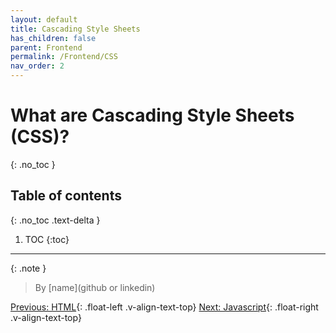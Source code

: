 ```yaml
---
layout: default
title: Cascading Style Sheets
has_children: false
parent: Frontend
permalink: /Frontend/CSS
nav_order: 2
---
```


# What are Cascading Style Sheets (CSS)?
{: .no_toc }

## Table of contents
{: .no_toc .text-delta }

1. TOC
{:toc}

---

{: .note }
> By [name](github or linkedin)    

[Previous: HTML](HTML){: .float-left .v-align-text-top}
[Next: Javascript](Javascript){: .float-right .v-align-text-top}